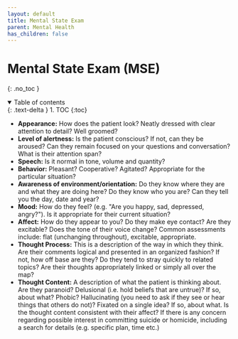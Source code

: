 ```yaml
---
layout: default
title: Mental State Exam
parent: Mental Health
has_children: false
---
```


# Mental State Exam (MSE)
{: .no_toc }

<details open markdown="block">
  <summary>
    Table of contents
  </summary>
  {: .text-delta }
1. TOC
{:toc}
</details>

- **Appearance:** How does the patient look? Neatly dressed with clear attention to detail? Well groomed?
- **Level of alertness:** Is the patient conscious? If not, can they be aroused? Can they remain focused on your questions and conversation? What is their attention span?
- **Speech:** Is it normal in tone, volume and quantity?
- **Behavior:** Pleasant? Cooperative? Agitated? Appropriate for the particular situation?
- **Awareness of environment/orientation:** Do they know where they are and what they are doing here? Do they know who you are? Can they tell you the day, date and year?
- **Mood:** How do they feel? (e.g. "Are you happy, sad, depressed, angry?"). Is it appropriate for their current situation?
- **Affect:** How do they appear to you? Do they make eye contact? Are they excitable? Does the tone of their voice change? Common assessments include: flat (unchanging throughout), excitable, appropriate.
- **Thought Process:** This is a description of the way in which they think. Are their comments logical and presented in an organized fashion? If not, how off base are they? Do they tend to stray quickly to related topics? Are their thoughts appropriately linked or simply all over the map?
- **Thought Content:** A description of what the patient is thinking about. Are they paranoid? Delusional (i.e. hold beliefs that are untrue)? If so, about what? Phobic? Hallucinating (you need to ask if they see or hear things that others do not)? Fixated on a single idea? If so, about what. Is the thought content consistent with their affect? If there is any concern regarding possible interest in committing suicide or homicide, including a search for details (e.g. specific plan, time etc.)
